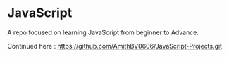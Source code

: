 # JavaScript

A repo focused on learning JavaScript from beginner to Advance.

Continued here : https://github.com/AmithBV0606/JavaScript-Projects.git
